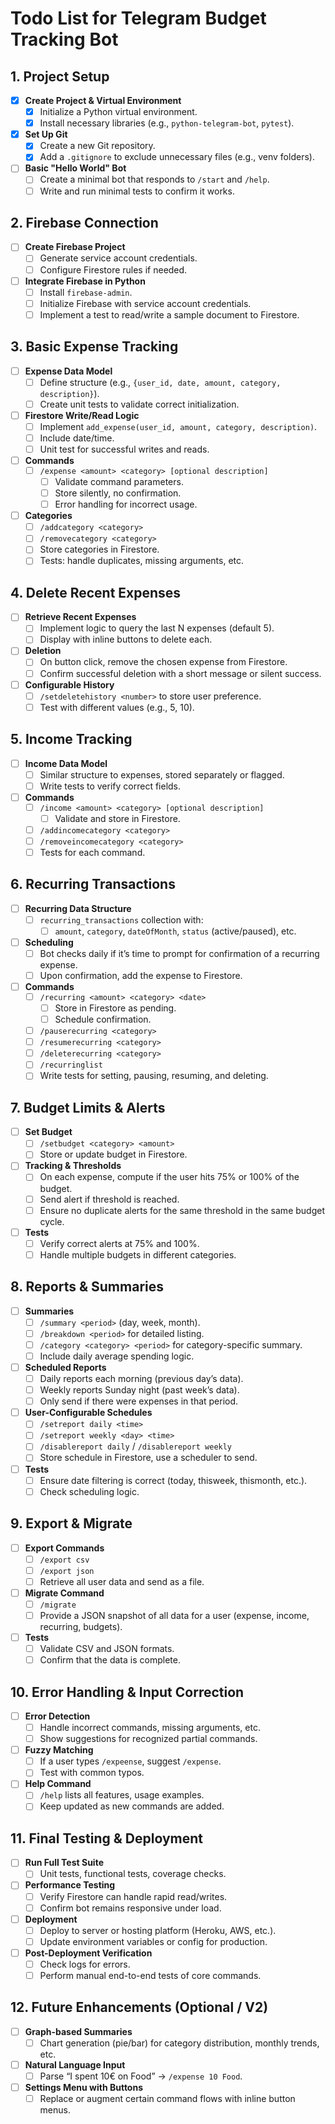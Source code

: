 # Todo List for Telegram Budget Tracking Bot

## 1. Project Setup

- [X] **Create Project & Virtual Environment**
  - [X] Initialize a Python virtual environment.
  - [X] Install necessary libraries (e.g., `python-telegram-bot`, `pytest`).

- [X] **Set Up Git**
  - [X] Create a new Git repository.
  - [X] Add a `.gitignore` to exclude unnecessary files (e.g., venv folders).

- [ ] **Basic "Hello World" Bot**
  - [ ] Create a minimal bot that responds to `/start` and `/help`.
  - [ ] Write and run minimal tests to confirm it works.

## 2. Firebase Connection

- [ ] **Create Firebase Project**
  - [ ] Generate service account credentials.
  - [ ] Configure Firestore rules if needed.

- [ ] **Integrate Firebase in Python**
  - [ ] Install `firebase-admin`.
  - [ ] Initialize Firebase with service account credentials.
  - [ ] Implement a test to read/write a sample document to Firestore.

## 3. Basic Expense Tracking

- [ ] **Expense Data Model**
  - [ ] Define structure (e.g., `{user_id, date, amount, category, description}`).
  - [ ] Create unit tests to validate correct initialization.

- [ ] **Firestore Write/Read Logic**
  - [ ] Implement `add_expense(user_id, amount, category, description)`.
  - [ ] Include date/time.
  - [ ] Unit test for successful writes and reads.

- [ ] **Commands**
  - [ ] `/expense <amount> <category> [optional description]`
    - [ ] Validate command parameters.
    - [ ] Store silently, no confirmation.
    - [ ] Error handling for incorrect usage.

- [ ] **Categories**
  - [ ] `/addcategory <category>`
  - [ ] `/removecategory <category>`
  - [ ] Store categories in Firestore.
  - [ ] Tests: handle duplicates, missing arguments, etc.

## 4. Delete Recent Expenses

- [ ] **Retrieve Recent Expenses**
  - [ ] Implement logic to query the last N expenses (default 5).
  - [ ] Display with inline buttons to delete each.

- [ ] **Deletion**
  - [ ] On button click, remove the chosen expense from Firestore.
  - [ ] Confirm successful deletion with a short message or silent success.

- [ ] **Configurable History**
  - [ ] `/setdeletehistory <number>` to store user preference.
  - [ ] Test with different values (e.g., 5, 10).

## 5. Income Tracking

- [ ] **Income Data Model**
  - [ ] Similar structure to expenses, stored separately or flagged.
  - [ ] Write tests to verify correct fields.

- [ ] **Commands**
  - [ ] `/income <amount> <category> [optional description]`
    - [ ] Validate and store in Firestore.
  - [ ] `/addincomecategory <category>`
  - [ ] `/removeincomecategory <category>`
  - [ ] Tests for each command.

## 6. Recurring Transactions

- [ ] **Recurring Data Structure**
  - [ ] `recurring_transactions` collection with:
    - [ ] `amount`, `category`, `dateOfMonth`, `status` (active/paused), etc.

- [ ] **Scheduling**
  - [ ] Bot checks daily if it’s time to prompt for confirmation of a recurring expense.
  - [ ] Upon confirmation, add the expense to Firestore.

- [ ] **Commands**
  - [ ] `/recurring <amount> <category> <date>`
    - [ ] Store in Firestore as pending.
    - [ ] Schedule confirmation.
  - [ ] `/pauserecurring <category>`
  - [ ] `/resumerecurring <category>`
  - [ ] `/deleterecurring <category>`
  - [ ] `/recurringlist`
  - [ ] Write tests for setting, pausing, resuming, and deleting.

## 7. Budget Limits & Alerts

- [ ] **Set Budget**
  - [ ] `/setbudget <category> <amount>`
  - [ ] Store or update budget in Firestore.

- [ ] **Tracking & Thresholds**
  - [ ] On each expense, compute if the user hits 75% or 100% of the budget.
  - [ ] Send alert if threshold is reached.
  - [ ] Ensure no duplicate alerts for the same threshold in the same budget cycle.

- [ ] **Tests**
  - [ ] Verify correct alerts at 75% and 100%.
  - [ ] Handle multiple budgets in different categories.

## 8. Reports & Summaries

- [ ] **Summaries**
  - [ ] `/summary <period>` (day, week, month).
  - [ ] `/breakdown <period>` for detailed listing.
  - [ ] `/category <category> <period>` for category-specific summary.
  - [ ] Include daily average spending logic.

- [ ] **Scheduled Reports**
  - [ ] Daily reports each morning (previous day’s data).
  - [ ] Weekly reports Sunday night (past week’s data).
  - [ ] Only send if there were expenses in that period.

- [ ] **User-Configurable Schedules**
  - [ ] `/setreport daily <time>`
  - [ ] `/setreport weekly <day> <time>`
  - [ ] `/disablereport daily` / `/disablereport weekly`
  - [ ] Store schedule in Firestore, use a scheduler to send.

- [ ] **Tests**
  - [ ] Ensure date filtering is correct (today, thisweek, thismonth, etc.).
  - [ ] Check scheduling logic.

## 9. Export & Migrate

- [ ] **Export Commands**
  - [ ] `/export csv`
  - [ ] `/export json`
  - [ ] Retrieve all user data and send as a file.

- [ ] **Migrate Command**
  - [ ] `/migrate`
  - [ ] Provide a JSON snapshot of all data for a user (expense, income, recurring, budgets).

- [ ] **Tests**
  - [ ] Validate CSV and JSON formats.
  - [ ] Confirm that the data is complete.

## 10. Error Handling & Input Correction

- [ ] **Error Detection**
  - [ ] Handle incorrect commands, missing arguments, etc.
  - [ ] Show suggestions for recognized partial commands.

- [ ] **Fuzzy Matching**
  - [ ] If a user types `/expeense`, suggest `/expense`.
  - [ ] Test with common typos.

- [ ] **Help Command**
  - [ ] `/help` lists all features, usage examples.
  - [ ] Keep updated as new commands are added.

## 11. Final Testing & Deployment

- [ ] **Run Full Test Suite**
  - [ ] Unit tests, functional tests, coverage checks.

- [ ] **Performance Testing**
  - [ ] Verify Firestore can handle rapid read/writes.
  - [ ] Confirm bot remains responsive under load.

- [ ] **Deployment**
  - [ ] Deploy to server or hosting platform (Heroku, AWS, etc.).
  - [ ] Update environment variables or config for production.

- [ ] **Post-Deployment Verification**
  - [ ] Check logs for errors.
  - [ ] Perform manual end-to-end tests of core commands.

## 12. Future Enhancements (Optional / V2)

- [ ] **Graph-based Summaries**
  - [ ] Chart generation (pie/bar) for category distribution, monthly trends, etc.

- [ ] **Natural Language Input**
  - [ ] Parse “I spent 10€ on Food” → `/expense 10 Food`.

- [ ] **Settings Menu with Buttons**
  - [ ] Replace or augment certain command flows with inline button menus.
